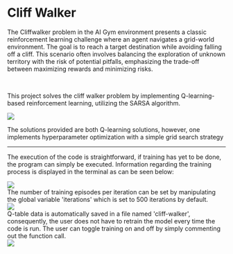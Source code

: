 <h1>Cliff Walker</h1>
<p>The Cliffwalker problem in the AI Gym environment presents a classic reinforcement learning challenge where an agent navigates a grid-world environment. 
The goal is to reach a target destination while avoiding falling off a cliff. This scenario often involves 
balancing the exploration of unknown territory with the risk of potential pitfalls, emphasizing the trade-off between maximizing rewards and minimizing risks.</p>
<br>
<p>This project solves the cliff walker problem by implementing Q-learning-based reinforcement learning, utilizing the SARSA algorithm.</p>
<img src="https://github.com/BrianDuPlessis/ITRI616_Assignment_2/assets/112475285/9113b45e-1795-4cb8-9c6e-31b4d2c3233a">

<p>The solutions provided are both Q-learning solutions, however, one implements hyperparameter optimization with a simple grid search strategy</p>
<hr>
<p>The execution of the code is straightforward, if training has yet to be done, the program can simply be executed. Information regarding the training process is displayed in the terminal as can be 
seen below: </p>
<img src="https://github.com/BrianDuPlessis/ITRI616_Assignment_2/assets/112475285/2114c278-ed08-4896-bdb3-232f702238cb">
<br>
The number of training episodes per iteration can be set by manipulating the global variable 'iterations' which is set to 500 iterations by default.
<br>
<img src="https://github.com/BrianDuPlessis/ITRI616_Assignment_2/assets/112475285/513c57b4-0652-4127-b6b6-c2d609808013">
<br>
Q-table data is automatically saved in a file named 'cliff-walker', consequently, the user does not have to retrain the model every time the code is run. 
The user can toggle training on and off by simply commenting out the function call.
<br>
<img src="https://github.com/BrianDuPlessis/ITRI616_Assignment_2/assets/112475285/5781edbe-8e35-4e80-83c0-535b5242a93a">
